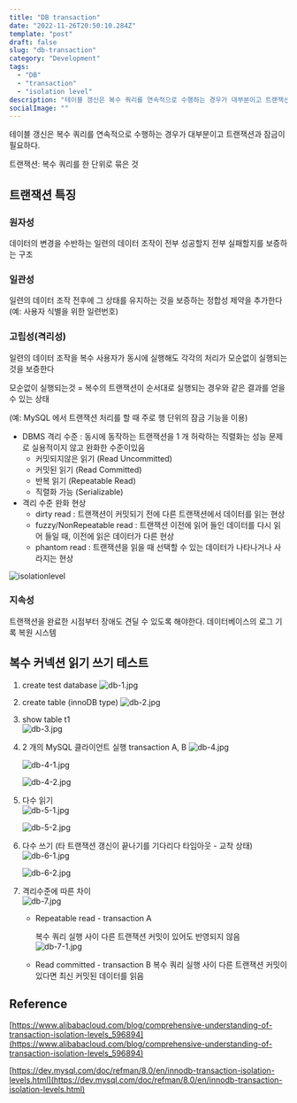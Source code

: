 ```yaml
---
title: "DB transaction"
date: "2022-11-26T20:50:10.284Z"
template: "post"
draft: false
slug: "db-transaction"
category: "Development"
tags:
  - "DB"
  - "transaction"
  - "isolation level"
description: "테이블 갱신은 복수 쿼리를 연속적으로 수행하는 경우가 대부분이고 트랜잭션과 잠금이 필요하다."
socialImage: ""
---
```


테이블 갱신은 복수 쿼리를 연속적으로 수행하는 경우가 대부분이고 트랜잭션과 잠금이 필요하다.

트랜잭션: 복수 쿼리를 한 단위로 묶은 것

## 트랜잭션 특징

### 원자성

데이터의 변경을 수반하는 일련의 데이터 조작이 전부 성공할지 전부 실패할지를 보증하는 구조

### 일관성

일련의 데이터 조작 전후에 그 상태를 유지하는 것을 보증하는 정합성 제약을 추가한다 (예: 사용자 식별을 위한 일련번호)

### 고립성(격리성)

일련의 데이터 조작을 복수 사용자가 동시에 실행해도 각각의 처리가 모순없이 실행되는 것을 보증한다

모순없이 실행되는것 = 복수의 트랜잭션이 순서대로 실행되는 경우와 같은 결과를 얻을 수 있는 상태

(예: MySQL 에서 트랜잭션 처리를 할 때 주로 행 단위의 잠금 기능을 이용)

- DBMS 격리 수준 : 동시에 동작하는 트랜잭션을 1 개 허락하는 직렬화는 성능 문제로 실용적이지 않고 완화한  수준이있음
    - 커밋되지않은 읽기 (Read Uncommitted)
    - 커밋된 읽기 (Read Committed)
    - 반복 읽기 (Repeatable Read)
    - 직렬화 가능 (Serializable)
- 격리 수준 완화 현상
    - dirty read : 트랜잭션이 커밋되기 전에 다른 트랜잭션에서 데이터를 읽는 현상
    - fuzzy/NonRepeatable read : 트랜잭션 이전에 읽어 들인 데이터를 다시 읽어 들일 때, 이전에 읽은 데이터가 다른 현상
    - phantom read : 트랜잭션을 읽을 때 선택할 수 있는 데이터가 나타나거나 사라지는 현상

![isolationlevel](/media/isolationlevel.jpg)

### 지속성

트랜잭션을 완료한 시점부터 장애도 견딜 수 있도록 해야한다. 데이터베이스의 로그 기록 복원 시스템

## 복수 커넥션 읽기 쓰기 테스트

1. create test database
    ![db-1.jpg](/media/db-1.jpg)

    
2. create table  (innoDB type)
    ![db-2.jpg](/media/db-2.jpg)

    
3. show table t1    
    ![db-3.jpg](/media/db-3.jpg)

    
4. 2 개의 MySQL 클라이언트 실행
transaction A, B
    ![db-4.jpg](/media/db-4.jpg)

    ![db-4-1.jpg](/media/db-4-1.jpg)

    ![db-4-2.jpg](/media/db-4-2.jpg)

    
5. 다수 읽기    
    ![db-5-1.jpg](/media/db-5-1.jpg)
    
    ![db-5-2.jpg](/media/db-5-2.jpg)

    
6. 다수 쓰기 (타 트랜잭션 갱신이 끝나기를 기다리다 타임아웃 - 교착 상태)    
    ![db-6-1.jpg](/media/db-6-1.jpg)

    ![db-6-2.jpg](/media/db-6-2.jpg)

    
7. 격리수준에 따른 차이     
    ![db-7.jpg](/media/db-7.jpg)
    
    - Repeatable read - transaction A
        
        복수 쿼리 실행 사이 다른 트랜잭션 커밋이 있어도 반영되지 않음  
        ![db-7-1.jpg](/media/db-7-1.jpg)
        
    - Read committed - transaction B
    복수 쿼리 실행 사이 다른 트랜잭션 커밋이 있다면 최신 커밋된 데이터를 읽음

## Reference

[https://www.alibabacloud.com/blog/comprehensive-understanding-of-transaction-isolation-levels_596894](https://www.alibabacloud.com/blog/comprehensive-understanding-of-transaction-isolation-levels_596894)

[https://dev.mysql.com/doc/refman/8.0/en/innodb-transaction-isolation-levels.html](https://dev.mysql.com/doc/refman/8.0/en/innodb-transaction-isolation-levels.html)